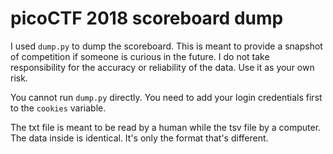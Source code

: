 # picoCTF 2018 scoreboard dump

I  used `dump.py` to dump the scoreboard. This is meant to provide a snapshot of competition if someone is curious in the future. I do not take responsibility for the accuracy or reliability of the data. Use it as your own risk.

You cannot run `dump.py` directly. You need to add your login credentials first to the `cookies` variable.

The txt file is meant to be read by a human while the tsv file by a computer. The data inside is identical. It's only the format that's different.
